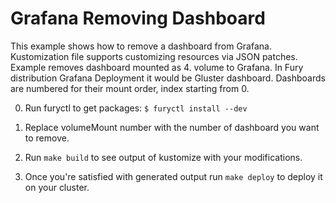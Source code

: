 # Grafana Removing Dashboard

This example shows how to remove a dashboard from Grafana. Kustomization file supports customizing resources via JSON patches. Example removes dashboard mounted as 4. volume to Grafana. In Fury distribution Grafana Deployment it would be Gluster dashboard. Dashboards are numbered for their mount order, index starting from 0.

0. Run furyctl to get packages: `$ furyctl install --dev`

1. Replace volumeMount number with the number of dashboard you want to remove.

2. Run `make build` to see output of kustomize with your modifications.

3. Once you're satisfied with generated output run `make deploy` to deploy it on your cluster.
